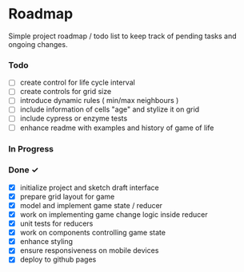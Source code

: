 # Roadmap

Simple project roadmap / todo list to keep track of pending tasks and ongoing changes.

### Todo

- [ ] create control for life cycle interval
- [ ] create controls for grid size
- [ ] introduce dynamic rules ( min/max neighbours )
- [ ] include information of cells "age" and stylize it on grid
- [ ] include cypress or enzyme tests
- [ ] enhance readme with examples and history of game of life

### In Progress

### Done ✓

- [x] initialize project and sketch draft interface
- [x] prepare grid layout for game
- [x] model and implement game state / reducer
- [x] work on implementing game change logic inside reducer
- [x] unit tests for reducers
- [x] work on components controlling game state
- [x] enhance styling
- [x] ensure responsiveness on mobile devices
- [x] deploy to github pages

